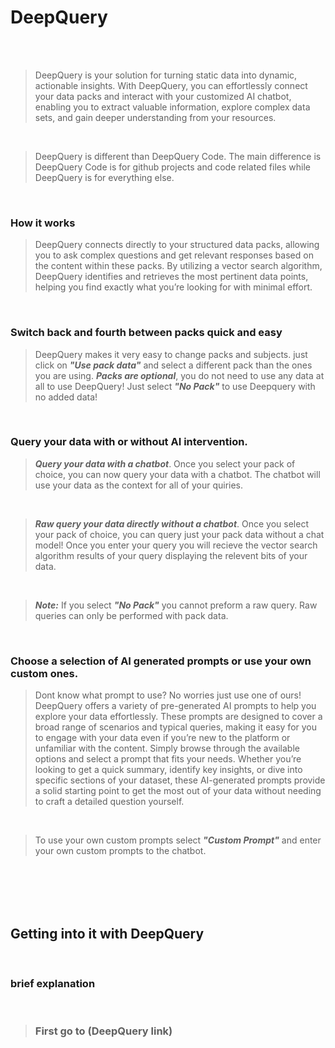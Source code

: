 # DeepQuery

<br/>
<br/>

> DeepQuery is your solution for turning static data into dynamic, actionable insights. With DeepQuery, you can effortlessly connect your data packs and interact with your customized AI chatbot, enabling you to extract valuable information, explore complex data sets, and gain deeper understanding from your resources.

<br/>

> DeepQuery is different than DeepQuery Code. The main difference is DeepQuery Code is for github projects and code related files while DeepQuery is for everything else.

<br/>

### How it works

> DeepQuery connects directly to your structured data packs, allowing you to ask complex questions and get relevant responses based on the content within these packs. By utilizing a vector search algorithm, DeepQuery identifies and retrieves the most pertinent data points, helping you find exactly what you’re looking for with minimal effort.

<br/>

### Switch back and fourth between packs quick and easy

> DeepQuery makes it very easy to change packs and subjects. just click on ***"Use pack data"*** and select a different pack than the ones you are using.
> ***Packs are optional***, you do not need to use any data at all to use DeepQuery! Just select ***"No Pack"*** to use Deepquery with no added data!

<br/>

### Query your data with or without AI intervention.

> ***Query your data with a chatbot***. Once you select your pack of choice, you can now query your data with a chatbot. The chatbot will use your data as the context for all of your quiries. 

<br/>

> ***Raw query your data directly without a chatbot***. Once you select your pack of choice, you can query just your pack data without a chat model! Once you enter your query you will recieve the vector search algorithm results of your query displaying the relevent bits of your data.

<br/>

> ***Note:*** If you select ***"No Pack"*** you cannot preform a raw query. Raw queries can only be performed with pack data.

<br/>

### Choose a selection of AI generated prompts or use your own custom ones.

> Dont know what prompt to use? No worries just use one of ours! DeepQuery offers a variety of pre-generated AI prompts to help you explore your data effortlessly. These prompts are designed to cover a broad range of scenarios and typical queries, making it easy for you to engage with your data even if you’re new to the platform or unfamiliar with the content. Simply browse through the available options and select a prompt that fits your needs. Whether you’re looking to get a quick summary, identify key insights, or dive into specific sections of your dataset, these AI-generated prompts provide a solid starting point to get the most out of your data without needing to craft a detailed question yourself.

<br/>

> To use your own custom prompts select ***"Custom Prompt"*** and enter your own custom prompts to the chatbot.

<br/>
<br/>
<br/>
<br/>


## Getting into it with DeepQuery

<br/>

### brief explanation

<br/>

> ### First go to (DeepQuery link)

<br/>



